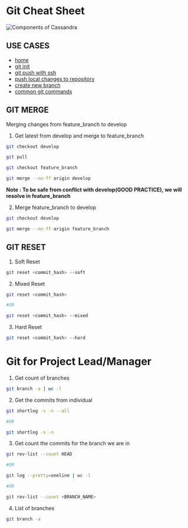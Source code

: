 # Git Cheat Sheet

![Components of Cassandra](./images/git-logo.png)

## USE CASES

- [home](https://github.com/JinnaBalu/GitCheatSheet#clone-the-existing-repositoty)
- [git init](https://github.com/JinnaBalu/GitCheatSheet/blob/master/use-cases/git-init.md#git-init)
- [git push with ssh](https://github.com/JinnaBalu/GitCheatSheet/blob/master/use-cases/git-push-with-ssh.md#setup-git-push-with-ssh)
- [push local changes to repository](https://github.com/JinnaBalu/GitCheatSheet/blob/master/use-cases/git-commit-file.md#committing-files)
- [create new branch](https://github.com/JinnaBalu/GitCheatSheet/blob/master/use-cases/create-branch.md#create-branch)
- [common git commands]()

## GIT MERGE

Merging changes from feature_branch to develop

1. Get latest from develop and merge to feature_branch

```bash
git checkout develop

git pull

git checkout feature_branch 

git merge --no-ff origin develop
```

**Note : To be safe from conflict with develop(GOOD PRACTICE), we will resolve in feature_branch**

2. Merge feature_branch to develop

```bash
git checkout develop 

git merge --no-ff origin feature_branch 
```

## GIT RESET

1. Soft Reset

```bash
git reset <commit_hash> --soft
```

2. Mixed Reset

```bash
git reset <commit_hash>

#OR

git reset <commit_hash> --mixed
```

3. Hard Reset
```bash
git reset <commit_hash> --hard
```

# Git for Project Lead/Manager

1. Get count of branches

```bash
git branch -a | wc -l
```

2. Get the commits from individual

```bash
git shortlog -s -n --all

#OR

git shortlog -s -n
```

3. Get count the commits for the branch we are in

```bash
git rev-list --count HEAD

#OR

git log --pretty=oneline | wc -l

#OR

git rev-list --count <BRANCH_NAME>
```

4. List of branches

```bash
git branch -a
```